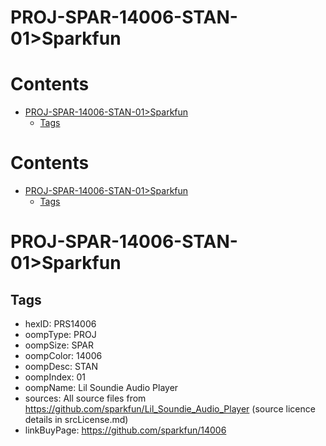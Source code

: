 
PROJ-SPAR-14006-STAN-01>Sparkfun
================================

Contents
========

* [PROJ-SPAR-14006-STAN-01>Sparkfun](#proj-spar-14006-stan-01sparkfun)
	* [Tags](#tags)

Contents
========

* [PROJ-SPAR-14006-STAN-01>Sparkfun](#proj-spar-14006-stan-01sparkfun)
	* [Tags](#tags)

# PROJ-SPAR-14006-STAN-01>Sparkfun

## Tags

- hexID: PRS14006
- oompType: PROJ
- oompSize: SPAR
- oompColor: 14006
- oompDesc: STAN
- oompIndex: 01
- oompName: Lil Soundie Audio Player
- sources: All source files from https://github.com/sparkfun/Lil_Soundie_Audio_Player (source licence details in srcLicense.md)
- linkBuyPage: https://github.com/sparkfun/14006
